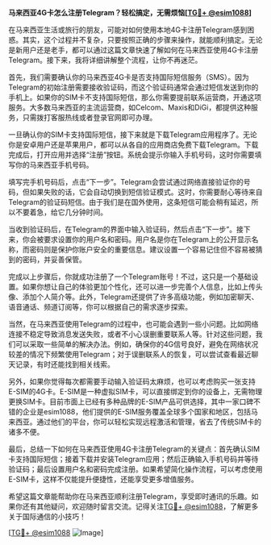 **马来西亚4G卡怎么注册Telegram？轻松搞定，无需烦恼[[TG💪+ @esim1088](https://t.me/s/esim1088)]**

在马来西亚生活或旅行的朋友，可能对如何使用本地4G卡注册Telegram感到困惑。其实，这个过程并不复杂，只要按照正确的步骤来操作，就能顺利搞定。无论是新用户还是老手，都可以通过这篇文章快速了解如何在马来西亚使用4G卡注册Telegram。接下来，我将详细讲解整个流程，让你不再迷茫。

首先，我们需要确认你的马来西亚4G卡是否支持国际短信服务（SMS）。因为Telegram的初始注册需要接收验证码，而这个验证码通常会通过短信发送到你的手机上。如果你的SIM卡不支持国际短信，那么你需要提前联系运营商，开通这项服务。大多数马来西亚的主流运营商，如Celcom、Maxis和DiGi，都提供这种服务，只需拨打客服热线或者登录官网即可办理。

一旦确认你的SIM卡支持国际短信，接下来就是下载Telegram应用程序了。无论你是安卓用户还是苹果用户，都可以从各自的应用商店免费下载Telegram。下载完成后，打开应用并选择“注册”按钮。系统会提示你输入手机号码，这时你需要填写你的马来西亚手机号码。

填写完手机号码后，点击“下一步”。Telegram会尝试通过网络直接验证你的号码，但如果失败的话，它会自动切换到短信验证模式。这时，你需要耐心等待来自Telegram的验证码短信。由于我们是在国外使用，这条短信可能会稍有延迟，所以不要着急，给它几分钟时间。

当收到验证码后，在Telegram的界面中输入验证码，然后点击“下一步”。接下来，你会被要求设置你的用户名和密码。用户名是你在Telegram上的公开显示名称，而密码则是保护你账户安全的重要信息。建议设置一个容易记住但不容易被猜到的密码，并妥善保管。

完成以上步骤后，你就成功注册了一个Telegram账号！不过，这只是一个基础设置。如果你想让自己的体验更加个性化，还可以进一步完善个人信息，比如上传头像、添加个人简介等。此外，Telegram还提供了许多高级功能，例如加密聊天、语音通话、频道订阅等，你可以根据自己的需求逐步探索。

当然，在马来西亚使用Telegram的过程中，也可能会遇到一些小问题。比如网络连接不稳定导致消息发送失败，或者不小心误删重要联系人等。针对这些问题，我们可以采取一些简单的解决办法。例如，确保你的4G信号良好，避免在网络状况较差的情况下频繁使用Telegram；对于误删联系人的恢复，可以尝试查看最近聊天记录，有时还能找到相关线索。

另外，如果你觉得每次都需要手动输入验证码太麻烦，也可以考虑购买一张支持E-SIM的4G卡。E-SIM是一种虚拟SIM卡，可以直接绑定到你的设备上，无需物理更换SIM卡。目前市面上已经有多种品牌的E-SIM产品可供选择，其中一家口碑不错的企业是esim1088，他们提供的E-SIM服务覆盖全球多个国家和地区，包括马来西亚。通过他们的平台，你可以轻松实现远程激活和管理，省去了传统SIM卡的诸多不便。

最后，总结一下如何在马来西亚使用4G卡注册Telegram的关键点：首先确认SIM卡支持国际短信；接着下载并安装Telegram应用；然后正确输入手机号码并等待验证码；最后设置用户名和密码完成注册。如果希望简化操作流程，可以考虑使用E-SIM卡，这样不仅能提升便捷性，还能享受更多增值服务。

希望这篇文章能帮助你在马来西亚顺利注册Telegram，享受即时通讯的乐趣。如果你还有其他疑问，欢迎随时留言交流。记得关注[TG💪+ @esim1088](https://t.me/s/esim1088)，了解更多关于国际通信的小技巧！

[[TG💪+ @esim1088](https://t.me/s/esim1088) ![Image](https://i.postimg.cc/4NQfJmqS/Snipaste-2025-05-13-00-14-12.png)]